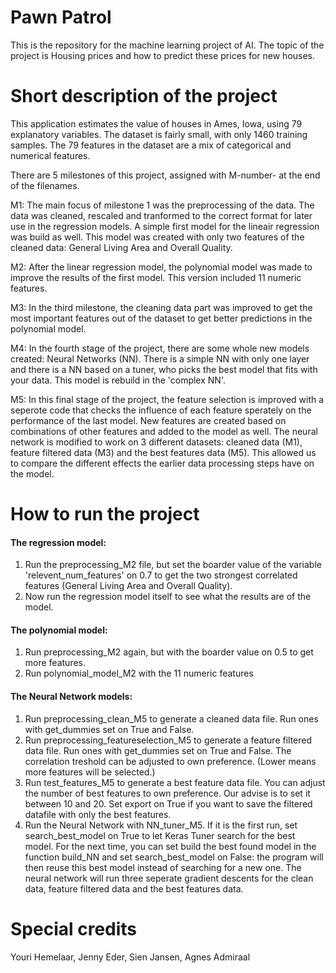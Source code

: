 # Pawn Patrol
This is the repository for the machine learning project of AI.
The topic of the project is Housing prices and how to predict these prices for new houses. 

# Short description of the project
This application estimates the value of houses in Ames, Iowa, using 79 explanatory variables. The dataset is fairly small, with only 1460 training samples. The 79 features in the dataset are a mix of categorical and numerical features.

There are 5 milestones of this project, assigned with M-number- at the end of the filenames.

M1: The main focus of milestone 1 was the preprocessing of the data. The data was cleaned, rescaled and tranformed to the correct format for later use in the regression models. A simple first model for the lineair regression was build as well. This model was created with only two features of the cleaned data: General Living Area and Overall Quality. 

M2: After the linear regression model, the polynomial model was made to improve the results of the first model. This version included 11 numeric features.

M3: In the third milestone, the cleaning data part was improved to get the most important features out of the dataset to get better predictions in the polynomial model.

M4: In the fourth stage of the project, there are some whole new models created: Neural Networks (NN). There is a simple NN with only one layer and there is a NN based on a tuner, who picks the best model that fits with your data. This model is rebuild in the 'complex NN'. 

M5: In this final stage of the project, the feature selection is improved with a seperote code that checks the influence of each feature sperately on the performance of the last model. New features are created based on combinations of other features and added to the model as well. The neural network is modified to work on 3 different datasets: cleaned data (M1), feature filtered data (M3) and the best features data (M5). This allowed us to compare the different effects the earlier data processing steps have on the model.

# How to run the project

#### The regression model:
  1. Run the preprocessing_M2 file, but set the boarder value of the variable 'relevent_num_features' on 0.7 to get the two strongest correlated features (General Living Area and Overall Quality).
  2. Now run the regression model itself to see what the results are of the model.

#### The polynomial model:
  1. Run preprocessing_M2 again, but with the boarder value on 0.5 to get more features.
  2. Run polynomial_model_M2 with the 11 numeric features

#### The Neural Network models:
  1. Run preprocessing_clean_M5 to generate a cleaned data file. Run ones with get_dummies set on True and False.
  2. Run preprocessing_featureselection_M5 to generate a feature filtered data file. Run ones with get_dummies set on True and False. The correlation treshold can be adjusted to own preference. (Lower means more features will be selected.)
  3. Run test_features_M5 to generate a best feature data file. You can adjust the number of best features to own preference. Our advise is to set it between 10 and 20. Set export on True if you want to save the filtered datafile with only the best features. 
  4. Run the Neural Network with NN_tuner_M5. If it is the first run, set search_best_model on True to let Keras Tuner search for the best model. For the next time, you can set build the best found model in the function build_NN and set search_best_model on False: the program will then reuse this best model instead of searching for a new one. The neural network will run three seperate gradient descents for the clean data, feature filtered data and the best features data. 

# Special credits
Youri Hemelaar, Jenny Eder, Sien Jansen, Agnes Admiraal
